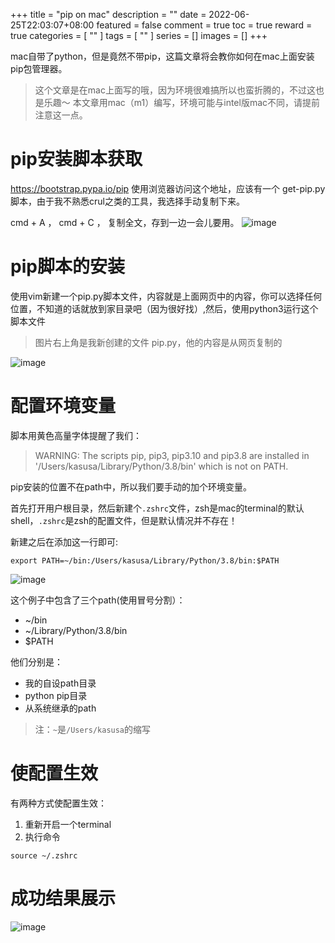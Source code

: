 +++
title = "pip on mac"
description = ""
date = 2022-06-25T22:03:07+08:00
featured = false
comment = true
toc = true
reward = true
categories = [
  ""
]
tags = [
  ""
]
series = []
images = []
+++

mac自带了python，但是竟然不带pip，这篇文章将会教你如何在mac上面安装pip包管理器。

> 这个文章是在mac上面写的哦，因为环境很难搞所以也蛮折腾的，不过这也是乐趣～
> 本文章用mac（m1）编写，环境可能与intel版mac不同，请提前注意这一点。


# pip安装脚本获取

https://bootstrap.pypa.io/pip
使用浏览器访问这个地址，应该有一个 get-pip.py 脚本，由于我不熟悉crul之类的工具，我选择手动复制下来。

cmd + A ， cmd + C ， 复制全文，存到一边一会儿要用。
![image](https://image.baidu.com/search/down?url=https://tvax4.sinaimg.cn/large/0083vuQJly1h3kunji5jej313w0t8e0o.jpg)

<!-- 然后来到terminal中，首先输入`python3`，开启python交互式界面，通过下列命令查询到python的安装位置。

```py
>>> import os
>>> os.path
```

![image](https://image.baidu.com/search/down?url=https://tva3.sinaimg.cn/large/0083vuQJly1h3kurdqpqxj31ki14akjl.jpg)

然后进入安装python的目录（`/Library/Developer/CommandLineTools/Library/Frameworks/Python3.framework/Versions/3.8/lib/python3.8`） -->

# pip脚本的安装

使用vim新建一个pip.py脚本文件，内容就是上面网页中的内容，你可以选择任何位置，不知道的话就放到家目录吧（因为很好找）,然后，使用python3运行这个脚本文件

> 图片右上角是我新创建的文件 pip.py，他的内容是从网页复制的


![image](https://image.baidu.com/search/down?url=https://tva3.sinaimg.cn/large/0083vuQJly1h3kuzs0ljoj312i0gfwzi.jpg)

# 配置环境变量
脚本用黄色高量字体提醒了我们：
 > WARNING: The scripts pip, pip3, pip3.10 and pip3.8 are installed in '/Users/kasusa/Library/Python/3.8/bin' which is not on PATH.

pip安装的位置不在path中，所以我们要手动的加个环境变量。

首先打开用户根目录，然后新建个`.zshrc`文件，zsh是mac的terminal的默认shell，`.zshrc`是zsh的配置文件，但是默认情况并不存在！

新建之后在添加这一行即可:

```
export PATH=~/bin:/Users/kasusa/Library/Python/3.8/bin:$PATH
```

![image](https://image.baidu.com/search/down?url=https://tva1.sinaimg.cn/large/0083vuQJly1h3kv8fwyn9j31yw0luwkz.jpg)

这个例子中包含了三个path(使用冒号分割）：
- ~/bin
- ~/Library/Python/3.8/bin
- $PATH

他们分别是：
- 我的自设path目录
- python pip目录
- 从系统继承的path

> 注：`~`是`/Users/kasusa`的缩写

# 使配置生效
有两种方式使配置生效：
1. 重新开启一个terminal
2. 执行命令

```
source ~/.zshrc
```

# 成功结果展示
![image](https://image.baidu.com/search/down?url=https://tva4.sinaimg.cn/large/0083vuQJly1h3kvhhp942j30zl0sg1kx.jpg)